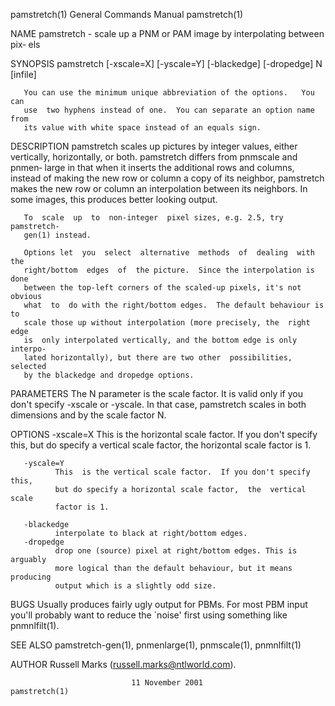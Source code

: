 pamstretch(1)              General Commands Manual              pamstretch(1)

NAME
       pamstretch - scale up a PNM or PAM image by interpolating between pix‐
       els

SYNOPSIS
       pamstretch [-xscale=X] [-yscale=Y]
       [-blackedge] [-dropedge] N [infile]

       You can use the minimum unique abbreviation of the options.   You  can
       use  two hyphens instead of one.  You can separate an option name from
       its value with white space instead of an equals sign.

DESCRIPTION
       pamstretch scales up pictures by integer  values,  either  vertically,
       horizontally,  or  both.   pamstretch differs from pnmscale and pnmen‐
       large in that when it inserts the additional rows and columns, instead
       of  making  the  new  row or column a copy of its neighbor, pamstretch
       makes the new row or column an interpolation  between  its  neighbors.
       In some images, this produces better looking output.

       To  scale  up  to  non-integer  pixel sizes, e.g. 2.5, try pamstretch-
       gen(1) instead.

       Options let  you  select  alternative  methods  of  dealing  with  the
       right/bottom  edges  of  the picture.  Since the interpolation is done
       between the top-left corners of the scaled-up pixels, it's not obvious
       what  to  do with the right/bottom edges.  The default behaviour is to
       scale those up without interpolation (more precisely, the  right  edge
       is  only interpolated vertically, and the bottom edge is only interpo‐
       lated horizontally), but there are two other  possibilities,  selected
       by the blackedge and dropedge options.

PARAMETERS
       The  N  parameter  is the scale factor.  It is valid only if you don't
       specify -xscale or -yscale.  In that case, pamstretch scales  in  both
       dimensions and by the scale factor N.

OPTIONS
       -xscale=X
              This  is  the  horizontal  scale  factor.  If you don't specify
              this, but do specify a vertical scale  factor,  the  horizontal
              scale factor is 1.

       -yscale=Y
              This  is the vertical scale factor.  If you don't specify this,
              but do specify a horizontal scale factor,  the  vertical  scale
              factor is 1.

       -blackedge
              interpolate to black at right/bottom edges.
       -dropedge
              drop one (source) pixel at right/bottom edges. This is arguably
              more logical than the default behaviour, but it means producing
              output which is a slightly odd size.

BUGS
       Usually  produces  fairly  ugly  output  for  PBMs. For most PBM input
       you'll probably want to reduce the `noise' first using something  like
       pnmnlfilt(1).

SEE ALSO
       pamstretch-gen(1), pnmenlarge(1), pnmscale(1), pnmnlfilt(1)

AUTHOR
       Russell Marks (russell.marks@ntlworld.com).

                               11 November 2001                 pamstretch(1)
